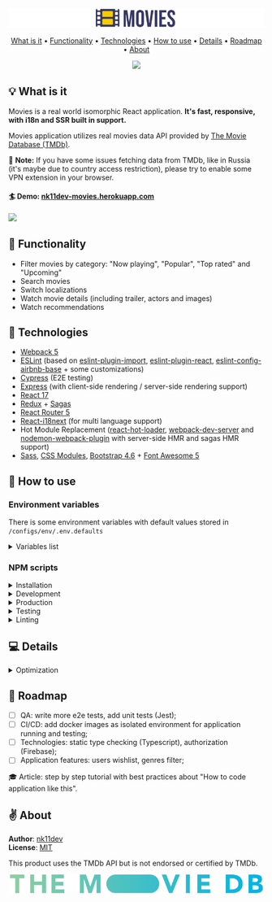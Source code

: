 <img src="src/assets/img/readme-images/banner.png">

<p align="center">
  <a href="#-what-is-it">What is it</a> •
  <a href="#-functionality">Functionality</a> •
  <a href="#-technologies">Technologies</a> •
  <a href="#-how-to-use">How to use</a> •
  <a href="#-details">Details</a> •
  <a href="#-roadmap">Roadmap</a> •
  <a href="#-about">About</a>
</p>

<p align="center">
  <a href="https://github.com/nk11dev/movies/actions?query=workflow%3Ae2e-tests">
    <img src="https://github.com/nk11dev/movies/workflows/e2e-tests/badge.svg">
  </a>
</p>

## 💡 What is it
Movies is a real world isomorphic React application. **It's fast, responsive, with i18n and SSR built in support.**

Movies application utilizes real movies data API provided by [The Movie Database (TMDb)](https://www.themoviedb.org/). 

📄 **Note:** If you have some issues fetching data from TMDb, like in Russia (it's maybe due to country access restriction), please try to enable some VPN extension in your browser.

#### 🏄 Demo: [nk11dev-movies.herokuapp.com](https://nk11dev-movies.herokuapp.com/)

<img src="src/assets/img/readme-images/demo.gif">

## 🎥 Functionality
- Filter movies by category: "Now playing", "Popular", "Top rated" and "Upcoming"
- Search movies
- Switch localizations
- Watch movie details (including trailer, actors and images)
- Watch recommendations

## 🚀 Technologies
- [Webpack 5](https://webpack.js.org/blog/2020-10-10-webpack-5-release/)
- [ESLint](https://eslint.org/) (based on [eslint-plugin-import](https://www.npmjs.com/package/eslint-plugin-import), [eslint-plugin-react](https://www.npmjs.com/package/eslint-plugin-react), [eslint-config-airbnb-base](https://www.npmjs.com/package/eslint-config-airbnb-base) + some customizations)
- [Cypress](https://www.cypress.io/) (E2E testing)
- [Express](https://www.npmjs.com/package/express) (with client-side rendering / server-side rendering support)
- [React 17](https://ru.reactjs.org/)
- [Redux](https://redux.js.org/) + [Sagas](https://redux-saga.js.org/)
- [React Router 5](https://reactrouter.com/)
- [React-i18next](https://react.i18next.com/) (for multi language support)
- Hot Module Replacement  ([react-hot-loader](https://www.npmjs.com/package/react-hot-loader), [webpack-dev-server](https://www.npmjs.com/package/webpack-dev-server) and [nodemon-webpack-plugin](https://www.npmjs.com/package/nodemon-webpack-plugin) with server-side HMR and sagas HMR support)
- [Sass](https://www.npmjs.com/package/sass), [CSS Modules](https://github.com/css-modules/css-modules), [Bootstrap 4.6](https://getbootstrap.com/docs/4.6/getting-started/introduction/) + [Font Awesome 5](https://fontawesome.com/)

## 📖 How to use

### Environment variables

There is some environment variables with default values stored in `/configs/env/.env.defaults`

<details> 
  <summary>Variables list</summary>
<br />

| Variable         | Default            | Description                                                      
| ---------------- | ------------------ |------------------ |
| `TMDB_API_KEY` | none | Your TMDb API key, used by internal module `API.js` for fetching movies data |
| `TMDB_API_HOST` | https://api.themoviedb.org/3 | TMDb v3 API host, used by internal module `API.js` for fetching movies data |
| `TMDB_API_REGION` | US | TMDb API region paramater will act as a filter to search for and display matching release date information. This parameter is expected to be an [ISO-3166-1](https://en.wikipedia.org/wiki/ISO_3166-1_alpha-2) code.|
| `PORT_CLIENT` | `8080` | Port used by webpack-dev-server with client build |
| `PORT_SERVER` | `8081` | Port used by express for nodemon/production modes |
| `RENDERING` | `client` | Application rendering type. Available values: `client` or `server` |
| `DEBUG_MODE` | `1` | Debug mode. Available values: `0` or `1`. Enables Express log with `morgan` logger and Redux log with `redux-logger` |
</details>

### NPM scripts

<details> 
  <summary>Installation</summary>

<br />

**Command**: `npm install`

Install dependencies via npm.

> **Note**: if you want to clone this app and use it by yourself, you should register account at [TMDb](https://www.themoviedb.org/signup) and use your own [TMDb API key](https://developers.themoviedb.org/3/getting-started/introduction). For getting API to work you should create `.env` file at the root folder and put in `TMDB_API_KEY` variable with your TMDb API key as value. Example of `.env` file you could find in `/configs/env/.env.defaults` file.

---

</details>

<details> 
  <summary>Development</summary>

<br />

**Command**: `npm run dev:client` or shorthand `npm run dev`

Run client-side React app by Webpack Dev Server with HMR *(by default available on [localhost:8080](http://localhost:8080))*. 
> **Note**: If your changes affects only client-side, running this script will be enough for you.

<br />

**Command**: `npm run dev:server`

Run server-side Express app by Nodemon tool for hosting `/dist/client/` folder *(by default available on [localhost:8081](http://localhost:8081))*. 
> **Note**: This script useful if you want to change server-side behavior or work with client-side as Express-hosted app.

---

</details>

<details> 
  <summary>Production</summary>

<br />

**Command**: `npm run build`

Build client and server for production.

<br />

**Command**: `npm start`

Run bundled Express server for hosting `/dist/client/` folder.

---

</details>

<details> 
  <summary>Testing</summary>

<br />

**Command**: `npm run cypress`

Open Cypress test runner.

<br />

**Command**: `npm run cypress:run`

Run Cypress tests to completion.

<br />

**Command**: `npm test`

Start Webpack Dev Server, wait for a url to respond, then run Cypress tests. When the test process exits, shut down Webpack Dev Server.

---

</details>

<details> 
  <summary>Linting</summary>

<br />

**Command**: `npm run lint`

Run ESLint with `./**` search pattern.

<br />

**Command**: `npm run lint:fix`

Run ESLint with `--fix` flag.

</details>

## 💻 Details

<details> 
<summary> Optimization </summary>

##### Current score:
> **Note**: Tested with disabled cache and extensions in Chrome Browser (Chrome -> Dev Tools -> "Lighthowse" tab).

<img src="src/assets/img/readme-images/lighthouse-score.png">

Desktop version scores ~96/100 ponts.<br />
Mobile version scores ~82/100 ponts.

But there is a some planned improvements.
And that's without even mentioning the possible PWA techniques!

##### Express
  - [x] HTTP headers with Cache-Control

##### Bundle
  - [x] Minified
  - [x] Gzipped
  - [ ] Tree-shaking
  - [ ] Code-splitting

##### Fonts
  - [x] Stored locally
  - [x] In modern format
  - [x] Preloaded
  - [x] With "font-display:swap"

##### Images
  - [x] Lazy loading
</details> 

## 🐾 Roadmap
- [ ] QA: write more e2e tests, add unit tests (Jest);
- [ ] CI/CD: add docker images as isolated environment for application running and testing;
- [ ] Technologies: static type checking (Typescript), authorization (Firebase);
- [ ] Application features: users wishlist, genres filter;

🎓 Article: step by step tutorial with best practices about "How to code application like this".

## ✌️ About
**Author**: [nk11dev](https://github.com/nk11dev)<br />
**License**: [MIT](/LICENSE)

This product uses the TMDb API but is not endorsed or certified by TMDb.

[<img src="src/assets/img/tmdb-logos/tmdb_logo_wide.svg">](https://www.themoviedb.org/)